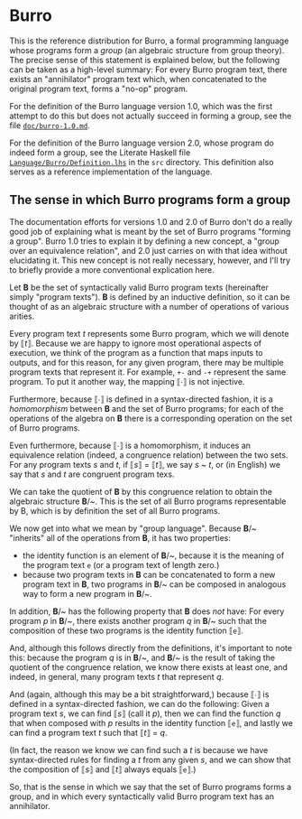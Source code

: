 Burro
=====

This is the reference distribution for Burro, a formal programming language
whose programs form a _group_ (an algebraic structure from group theory).
The precise sense of this statement is explained below, but the following
can be taken as a high-level summary:
For every Burro program text, there exists an "annihilator" program text which,
when concatenated to the original program text, forms a "no-op" program.

For the definition of the Burro language version 1.0, which was the
first attempt to do this but does not actually succeed in forming a group,
see the file [`doc/burro-1.0.md`](doc/burro-1.0.md).

For the definition of the Burro language version 2.0, whose program do
indeed form a group, see the Literate Haskell file
[`Language/Burro/Definition.lhs`](src/Language/Burro/) in the
`src` directory.  This definition also serves as a reference implementation
of the language.

The sense in which Burro programs form a group
----------------------------------------------

The documentation efforts for versions 1.0 and 2.0 of Burro don't do a
really good job of explaining what is meant by the set of Burro programs
"forming a group".  Burro 1.0 tries to explain it by defining a new concept,
a "group over an equivalence relation", and 2.0 just carries on with that idea
without elucidating it.  This new concept is not really necessary, however, and
I'll try to briefly provide a more conventional explication here.

Let **B** be the set of syntactically valid Burro program texts (hereinafter
simply "program texts").  **B** is defined by an inductive definition, so it
can be thought of as an algebraic structure with a number of operations of
various arities.

Every program text _t_ represents some Burro program, which we will denote by
⟦_t_⟧.  Because we are happy to ignore most operational aspects of execution,
we think of the program as a function that maps inputs to outputs, and for
this reason, for any given program, there may be multiple program texts that
represent it.  For example, `+-` and `-+` represent the same program.  To put
it another way, the mapping ⟦∙⟧ is not injective.

Furthermore, because ⟦∙⟧ is defined in a syntax-directed fashion, it is a
_homomorphism_ between **B** and the set of Burro programs; for each of the
operations of the algebra on **B** there is a corresponding operation on
the set of Burro programs.

Even furthermore, because ⟦∙⟧ is a homomorphism, it induces an equivalence
relation (indeed, a congruence relation) between the two sets.
For any program texts _s_ and _t_, if ⟦_s_⟧ = ⟦_t_⟧, we say _s_ ~ _t_, or
(in English) we say that _s_ and _t_ are congruent program texs.

We can take the quotient of **B** by this congruence relation to obtain the
algebraic structure **B**/\~.  This is the set of all Burro programs representable
by B, which is by definition the set of all Burro programs.

We now get into what we mean by "group language".  Because **B**/\~
"inherits" all of the operations from **B**, it has two properties:

*   the identity function is an element of **B**/\~, because it
    is the meaning of the program text `e` (or a program text of length zero.)
*   because two program texts in **B** can be concatenated to form a
    new program text in **B**, two programs in **B**/\~ can be composed
    in analogous way to form a new program in **B**/\~.

In addition, **B**/\~ has the following property that **B** does *not* have:
For every program _p_ in **B**/\~, there exists another program _q_ in **B**/\~
such that the composition of these two programs is the identity function ⟦`e`⟧.

And, although this follows directly from the definitions, it's important
to note this: because the program _q_ is in **B**/\~, and **B**/\~ is the
result of taking the quotient of the congruence relation, we know there
exists at least one, and indeed, in general, many program texts _t_ that
represent _q_.

And (again, although this may be a bit straightforward,) because ⟦∙⟧ is defined
in a syntax-directed fashion, we can do the following:  Given a program text _s_,
we can find ⟦_s_⟧ (call it _p_), then we can find the function _q_ that when
composed with _p_ results in the identity function ⟦`e`⟧, and lastly we can find a
program text _t_ such that ⟦_t_⟧ = _q_.

(In fact, the reason we know we can find such a _t_ is because we have
syntax-directed rules for finding a _t_ from any given _s_, and we can show that
the composition of ⟦_s_⟧ and ⟦_t_⟧ always equals ⟦`e`⟧.)

So, that is the sense in which we say that the set of Burro programs forms a
group, and in which every syntactically valid Burro program text has an annihilator.
